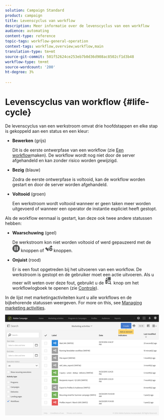 ```yaml
---
solution: Campaign Standard
product: campaign
title: Levenscyclus van workflow
description: Meer informatie over de levenscyclus van een workflow
audience: automating
content-type: reference
topic-tags: workflow-general-operation
context-tags: workflow,overview;workflow,main
translation-type: tm+mt
source-git-commit: 501f52624ce253eb7b0d36d908ac8502cf1d3b48
workflow-type: tm+mt
source-wordcount: '200'
ht-degree: 3%

---
```



# Levenscyclus van workflow {#life-cycle}

De levenscyclus van een werkstroom omvat drie hoofdstappen en elke stap is gekoppeld aan een status en een kleur:

* **Bewerken** (grijs)

   Dit is de eerste ontwerpfase van een workflow (zie [Een workflow](../../automating/using/building-a-workflow.md#creating-a-workflow)maken). De workflow wordt nog niet door de server afgehandeld en kan zonder risico worden gewijzigd.

* **Bezig** (blauw)

   Zodra de eerste ontwerpfase is voltooid, kan de workflow worden gestart en door de server worden afgehandeld.

* **Voltooid** (groen)

   Een werkstroom wordt voltooid wanneer er geen taken meer worden uitgevoerd of wanneer een operator de instantie expliciet heeft gestopt.

Als de workflow eenmaal is gestart, kan deze ook twee andere statussen hebben:

* **Waarschuwing** (geel)

   De werkstroom kon niet worden voltooid of werd gepauzeerd met de ![](assets/pause_darkgrey-24px.png) knoppen of ![](assets/check_pause_darkgrey-24px.png) knoppen.

* **Onjuist** (rood)

   Er is een fout opgetreden bij het uitvoeren van een workflow. De werkstroom is gestopt en de gebruiker moet een actie uitvoeren. Als u meer wilt weten over deze fout, gebruikt u de ![](assets/printpreview_darkgrey-24px.png) knop om het workflowlogboek te openen (zie [Controle](../../automating/using/monitoring-workflow-execution.md)).

In de lijst met marketingactiviteiten kunt u alle workflows en de bijbehorende statussen weergeven. For more on this, see [Managing marketing activities](../../start/using/marketing-activities.md#about-marketing-activities).

![](assets/wkf_execution_3.png)
